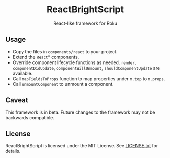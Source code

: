 <h1 align="center">ReactBrightScript</h1>

<div align="center">
	React-like framework for Roku
</div>

## Usage

- Copy the files in `components/react` to your project.
- Extend the `React`* components.
- Override component lifecycle functions as needed. `render`, `componentDidUpdate`, `componentWillUnmount`, `shouldComponentUpdate` are available.
- Call `mapFieldsToProps` function to map properties under `m.top` to `m.props`.
- Call `unmountComponent` to unmount a component.

## Caveat

This framework is in beta. Future changes to the framework may not be backwards compatible.


## License
ReactBrightScript is licensed under the
MIT License. See [LICENSE.txt](LICENSE.txt) for details.
